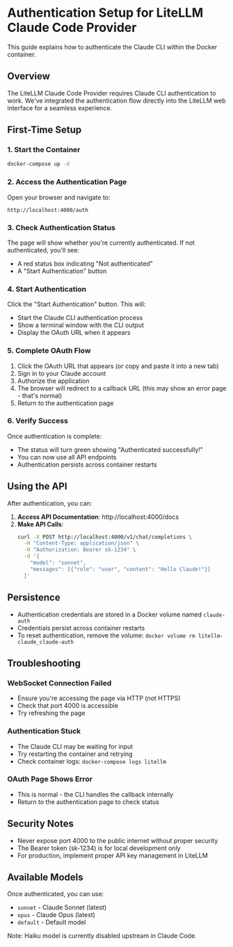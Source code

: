 # Authentication Setup for LiteLLM Claude Code Provider

This guide explains how to authenticate the Claude CLI within the Docker container.

## Overview

The LiteLLM Claude Code Provider requires Claude CLI authentication to work. We've integrated the authentication flow directly into the LiteLLM web interface for a seamless experience.

## First-Time Setup

### 1. Start the Container

```bash
docker-compose up -d
```

### 2. Access the Authentication Page

Open your browser and navigate to:
```
http://localhost:4000/auth
```

### 3. Check Authentication Status

The page will show whether you're currently authenticated. If not authenticated, you'll see:
- A red status box indicating "Not authenticated"
- A "Start Authentication" button

### 4. Start Authentication

Click the "Start Authentication" button. This will:
- Start the Claude CLI authentication process
- Show a terminal window with the CLI output
- Display the OAuth URL when it appears

### 5. Complete OAuth Flow

1. Click the OAuth URL that appears (or copy and paste it into a new tab)
2. Sign in to your Claude account
3. Authorize the application
4. The browser will redirect to a callback URL (this may show an error page - that's normal)
5. Return to the authentication page

### 6. Verify Success

Once authentication is complete:
- The status will turn green showing "Authenticated successfully!"
- You can now use all API endpoints
- Authentication persists across container restarts

## Using the API

After authentication, you can:

1. **Access API Documentation**: http://localhost:4000/docs
2. **Make API Calls**:
   ```bash
   curl -X POST http://localhost:4000/v1/chat/completions \
     -H "Content-Type: application/json" \
     -H "Authorization: Bearer sk-1234" \
     -d '{
       "model": "sonnet",
       "messages": [{"role": "user", "content": "Hello Claude!"}]
     }'
   ```

## Persistence

- Authentication credentials are stored in a Docker volume named `claude-auth`
- Credentials persist across container restarts
- To reset authentication, remove the volume: `docker volume rm litellm-claude_claude-auth`

## Troubleshooting

### WebSocket Connection Failed
- Ensure you're accessing the page via HTTP (not HTTPS)
- Check that port 4000 is accessible
- Try refreshing the page

### Authentication Stuck
- The Claude CLI may be waiting for input
- Try restarting the container and retrying
- Check container logs: `docker-compose logs litellm`

### OAuth Page Shows Error
- This is normal - the CLI handles the callback internally
- Return to the authentication page to check status

## Security Notes

- Never expose port 4000 to the public internet without proper security
- The Bearer token (sk-1234) is for local development only
- For production, implement proper API key management in LiteLLM

## Available Models

Once authenticated, you can use:
- `sonnet` - Claude Sonnet (latest)
- `opus` - Claude Opus (latest)
- `default` - Default model

Note: Haiku model is currently disabled upstream in Claude Code.